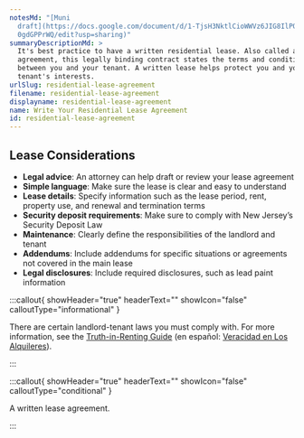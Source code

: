 ```yaml
---
notesMd: "[Muni
  draft](https://docs.google.com/document/d/1-TjsH3NktlCioWWVz6JIG8IlPOGqYi5DCS\
  0gdGPPrWQ/edit?usp=sharing)"
summaryDescriptionMd: >
  It's best practice to have a written residential lease. Also called a lease
  agreement, this legally binding contract states the terms and conditions
  between you and your tenant. A written lease helps protect you and your
  tenant's interests.
urlSlug: residential-lease-agreement
filename: residential-lease-agreement
displayname: residential-lease-agreement
name: Write Your Residential Lease Agreement
id: residential-lease-agreement
---
```

## Lease Considerations

* **Legal advice**: An attorney can help draft or review your lease agreement
* **Simple language**: Make sure the lease is clear and easy to understand
* **Lease details**: Specify information such as the lease period, rent, property use, and renewal and termination terms
* **Security deposit requirements**: Make sure to comply with New Jersey’s Security Deposit Law
* **Maintenance**: Clearly define the responsibilities of the landlord and tenant
* **Addendums**: Include addendums for specific situations or agreements not covered in the main lease
* **Legal disclosures**: Include required disclosures, such as lead paint information 

:::callout{ showHeader="true" headerText="" showIcon="false" calloutType="informational" }

There are certain landlord-tenant laws you must comply with. For more information, see the [Truth-in-Renting Guide](https://www.nj.gov/dca/codes/publications/pdf_lti/t_i_r.pdf) (en español: [Veracidad en Los Alquileres](https://www.nj.gov/dca/divisions/codes/publications/pdf_lti/t_i_r_spanish.pdf)).

:::

:::callout{ showHeader="true" headerText="" showIcon="false" calloutType="conditional" }

A written lease agreement.

:::